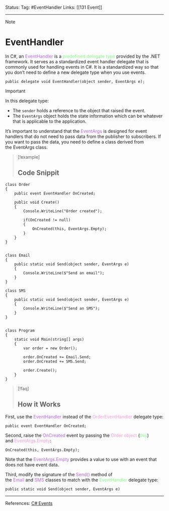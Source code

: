 Status: 
Tag: #EventHandler 
Links: [[131 Event]]

---
> [!note] 
>  # EventHandler

In C#, an <font style="color:#b562f9">EventHandler</font> is a <font style="color:#81fd83">predefined delegate type</font> provided by the .NET framework. It serves as a standardized event handler delegate that is commonly used for handling events in C#. It is a standardized way so that you don’t need to define a new delegate type when you use events.

``` run-csharp
public delegate void EventHandler(object sender, EventArgs e);
```

> [!important] 
> In this delegate type:
> - The `sender` holds a reference to the object that raised the event.
> - The `EventArgs` object holds the state information which can be whatever that is applicable to the application. 

It’s important to understand that the <font style="color:#b562f9">EventArgs</font> is designed for event handlers that do not need to pass data from the publisher to subscribers. If you want to pass the data, you need to define a class derived from the EventArgs class.

> [!example] 
> ## Code Snippit 

``` run-csharp
class Order
{
    public event EventHandler OnCreated;

    public void Create()
    {
        Console.WriteLine("Order created");
        
        if(OnCreated != null)
        {
            OnCreated(this, EventArgs.Empty);
        }
    }
}


class Email 
{
    public static void Send(object sender, EventArgs e)
    {
        Console.WriteLine($"Send an email");
    }
}

class SMS
{
    public static void Send(object sender, EventArgs e)
    {
        Console.WriteLine($"Send an SMS");
    }
}


class Program
{
    static void Main(string[] args)
    {
        var order = new Order();

        order.OnCreated += Email.Send;
        order.OnCreated += SMS.Send;

        order.Create();
    }
}
```

> [!faq] 
> ## How it Works 

First, use the <font style="color:#b562f9">EventHandler</font> instead of the <font style="color:#fd9bd4">OrderEventHandler</font> delegate type:

``` run-csharp
public event EventHandler OnCreated;
```

Second, raise the <font style="color:#b562f9">OnCreated</font> event by passing the <font style="color:#fd9bd4">Order</font> <font style="color:#fd9bd4">object</font> (<font style="color:#81fd83">this</font>) and <font style="color:#fd9bd4">EventArgs.Empty</font>:

``` run-csharp
OnCreated(this, EventArgs.Empty);
```

Note that the <font style="color:#b562f9">EventArgs.Empty</font> provides a value to use with an event that does not have event data.

Third, modify the signature of the <font style="color:#b562f9">Send()</font> method of the <font style="color:#b562f9">Email</font> and <font style="color:#b562f9">SMS</font> classes to match with the <font style="color:#81fd83">EventHandler</font> delegate type:

``` run-csharp
public static void Send(object sender, EventArgs e)
```

---
References: [C# Events](https://www.csharptutorial.net/csharp-tutorial/csharp-events/)